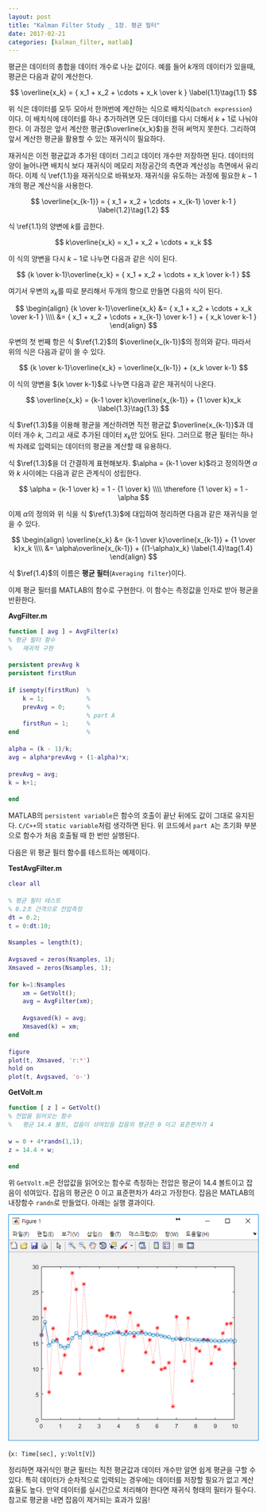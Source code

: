 ```yaml
---
layout: post
title: "Kalman Filter Study _ 1장. 평균 필터"
date: 2017-02-21
categories: [kalman_filter, matlab]
---
```


평균은 데이터의 총합을 데이터 개수로 나눈 값이다. 예를 들어 $k$개의 데이터가 있을때,
평균은 다음과 같이 계산한다.  

$$
\overline{x_k} = { x_1 + x_2 + \cdots + x_k \over k } \label{1.1}\tag{1.1}
$$

위 식은 데이터를 모두 모아서 한꺼번에 계산하는 식으로 배치식(`batch expression`)이다.
이 배치식에 데이터를 하나 추가하려면 모든 데이터를 다시 더해서 $k+1$로 나눠야 한다.
이 과정은 앞서 계산한 평균($\overline{x_k}$)을 전혀 써먹지 못한다. 그리하여 앞서 계산한
평균을 활용할 수 있는 재귀식이 필요하다.  

재귀식은 이전 평균값과 추가된 데이터 그리고 데이터 개수만 저장하면 된다. 데이터의 양이
늘어나면 배치식 보다 재귀식이 메모리 저장공간의 측면과 계산성능 측면에서 유리하다.
이제 식 \ref{1.1}을 재귀식으로 바꿔보자. 재귀식을 유도하는 과정에 필요한 $k-1$개의
평균 계산식을 사용한다.  

$$
\overline{x_{k-1}} = { x_1 + x_2 + \cdots + x_{k-1} \over k-1 } \label{1.2}\tag{1.2}
$$

식 \ref{1.1}의 양변에 $k$를 곱한다.  

$$
k\overline{x_k} = x_1 + x_2 + \cdots + x_k
$$

이 식의 양변을 다시 $k-1$로 나누면 다음과 같은 식이 된다.  

$$
{k \over k-1}\overline{x_k} = { x_1 + x_2 + \cdots + x_k \over k-1 }
$$

여기서 우변의 $x_k$를 따로 분리해서 두개의 항으로 만들면 다음의 식이 된다.  

$$
\begin{align}
{k \over k-1}\overline{x_k} &= { x_1 + x_2 + \cdots + x_k \over k-1 } \\\\
                            &= { x_1 + x_2 + \cdots + x_{k-1} \over k-1 } + { x_k \over k-1 }
\end{align}
$$

우변의 첫 번째 항은 식 $\ref{1.2}$의 $\overline{x_{k-1}}$의 정의와 같다. 따라서
위의 식은 다음과 같이 쓸 수 있다.  

$$
{k \over k-1}\overline{x_k} = \overline{x_{k-1}} + {x_k \over k-1}
$$

이 식의 양변을 ${k \over k-1}$로 나누면 다음과 같은 재귀식이 나온다.  

$$
\overline{x_k} = {k-1 \over k}\overline{x_{k-1}} + {1 \over k}x_k \label{1.3}\tag{1.3}
$$

식 $\ref{1.3}$을 이용해 평균을 계산하려면 직전 평균값 $\overline{x_{k-1}}$과 데이터
개수 $k$, 그리고 새로 추가된 데이터 $x_k$만 있어도 된다. 그러므로 평균 필터는 하나씩
차례로 입력되는 데이터의 평균을 계산할 때 유용하다.  

식 $\ref{1.3}$을 더 간결하게 표현해보자. $\alpha = {k-1 \over k}$라고 정의하면
$\alpha$와 $k$ 사이에는 다음과 같은 관계식이 성립한다.  

$$
\alpha = {k-1 \over k} = 1 - {1 \over k} \\\\
\therefore {1 \over k} = 1 - \alpha
$$

이제 $\alpha$의 정의와 위 식을 식 $\ref{1.3}$에 대입하여 정리하면 다음과 같은 재귀식을
얻을 수 있다.  

$$
\begin{align}
\overline{x_k} &= {k-1 \over k}\overline{x_{k-1}} + {1 \over k}x_k \\\\
               &= \alpha\overline{x_{k-1}} + {(1-\alpha)x_k} \label{1.4}\tag{1.4}
\end{align}
$$

식 $\ref{1.4}$의 이름은 **평균 필터**(`Averaging filter`)이다.  

이제 평균 필터를 MATLAB의 함수로 구현한다. 이 함수는 측정값을 인자로 받아 평균을 반환한다.  

**AvgFilter.m**

```matlab
function [ avg ] = AvgFilter(x)
% 평균 필터 함수
%   재귀적 구현

persistent prevAvg k
persistent firstRun

if isempty(firstRun)  %
    k = 1;            %
    prevAvg = 0;      %  
                      % part A
    firstRun = 1;     %
end                   %

alpha = (k - 1)/k;
avg = alpha*prevAvg + (1-alpha)*x;

prevAvg = avg;
k = k+1;

end
```


MATLAB의 `persistent variable`은 함수의 호출이 끝난 뒤에도 값이 그대로 유지된다.
`C/C++`의 `static variable`처럼 생각하면 된다. 위 코드에서 `part A`는 초기화 부분으로
함수가 처음 호출될 때 한 번만 실행된다.  

다음은 위 평균 필터 함수를 테스트하는 예제이다.  

**TestAvgFilter.m**

```matlab
clear all

% 평균 필터 테스트
% 0.2초 간격으로 전압측정
dt = 0.2;
t = 0:dt:10;

Nsamples = length(t);

Avgsaved = zeros(Nsamples, 1);
Xmsaved = zeros(Nsamples, 1);

for k=1:Nsamples
    xm = GetVolt();
    avg = AvgFilter(xm);

    Avgsaved(k) = avg;
    Xmsaved(k) = xm;
end

figure
plot(t, Xmsaved, 'r:*')
hold on
plot(t, Avgsaved, 'o-')
```

**GetVolt.m**

```matlab
function [ z ] = GetVolt()
% 전압을 읽어오는 함수
%   평균 14.4 볼트, 잡음이 섞여있음 잡음의 평균은 0 이고 표준편차가 4

w = 0 + 4*randn(1,1);
z = 14.4 + w;

end
```


위 `GetVolt.m`은 전압값을 읽어오는 함수로 측정하는 전압은 평균이 $14.4$ 볼트이고 잡음이
섞여있다. 잡음의 평균은 $0$ 이고 표준편차가 $4$라고 가정한다. 잡음은 MATLAB의 내장함수
`randn`로 만들었다. 아래는 실행 결과이다.    

![AvgFilter_1](https://raw.githubusercontent.com/RoyalAzalea/RoyalAzalea.github.io/master/static/img/_posts/kalman-filter-study/AvgFilter_1.PNG)

(`x: Time[sec], y:Volt[V]`)  

정리하면 재귀식인 평균 필터는 직전 평균값과 데이터 개수만 알면 쉽게 평균을 구할 수 있다.
특히 데이터가 순차적으로 입력되는 경우에는 데이터를 저장할 필요가 없고 계산 효율도 높다.
만약 데이터를 실시간으로 처리해야 한다면 재귀식 형태의 필터가 필수다. 참고로 평균을 내면
잡음이 제거되는 효과가 있음!
